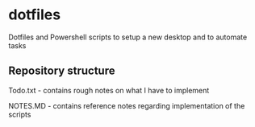 # dotfiles
Dotfiles and Powershell scripts to setup a new desktop and to automate tasks

## Repository structure
Todo.txt - contains rough notes on what I have to implement

NOTES.MD - contains reference notes regarding implementation of the scripts
